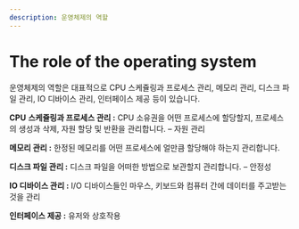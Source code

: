```yaml
---
description: 운영체제의 역할
---
```


# The role of the operating system

운영체제의 역할은 대표적으로 CPU 스케쥴링과 프로세스 관리, 메모리 관리, 디스크 파일 관리, IO 디바이스 관리, 인터페이스 제공 등이 있습니다.

**CPU** **스케쥴링과 프로세스 관리 :** CPU 소유권을 어떤 프로세스에 할당할지, 프로세스의 생성과 삭제, 자원 할당 및 반환을 관리합니다. – 자원 관리

**메모리 관리 :** 한정된 메모리를 어떤 프로세스에 얼만큼 할당해야 하는지 관리합니다.

**디스크 파일 관리 :** 디스크 파일을 어떠한 방법으로 보관할지 관리합니다. – 안정성

**IO 디바이스 관리 :** I/O 디바이스들인 마우스, 키보드와 컴퓨터 간에 데이터를 주고받는 것을 관리

**인터페이스 제공 :** 유저와 상호작용
